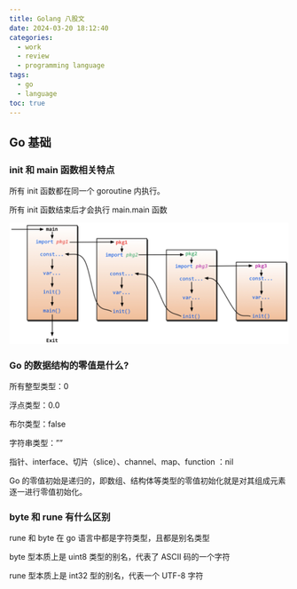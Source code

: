 ```yaml
---
title: Golang 八股文
date: 2024-03-20 18:12:40
categories:
  - work
  - review
  - programming language
tags:
  - go
  - language
toc: true
---
```


## Go 基础

### init 和 main 函数相关特点

所有 init 函数都在同⼀个 goroutine 内执行。

所有 init 函数结束后才会执行 main.main 函数

<!--more-->

![image-20240320181645811](golang/image-20240320181645811.png)

### Go 的数据结构的零值是什么?

所有整型类型：0

浮点类型：0.0

布尔类型：false

字符串类型：””

指针、interface、切片（slice）、channel、map、function ：nil

Go 的零值初始是递归的，即数组、结构体等类型的零值初始化就是对其组成元素逐一进行零值初始化。

### byte 和 rune 有什么区别

rune 和 byte 在 go 语言中都是字符类型，且都是别名类型

byte 型本质上是 uint8 类型的别名，代表了 ASCII 码的一个字符

rune 型本质上是 int32 型的别名，代表一个 UTF-8 字符
